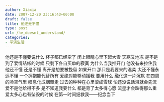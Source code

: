 ```yaml
---
author: Xiaxia
date: 2007-12-20 23:16:43+00:00
draft: false
title: 他还是不懂
type: post
url: /he_doesnt_understand/
categories:
- 平淡生活
---
```


他还是不懂要说什么 杯子都已经空了 闭上眼睛心里下起大雪 天寒又地冻 是不是到了爱情结帐的时候 只剩下各自买单的寂寞 为什么当我推开门 他没有来拉住我 他还不懂 还是不懂 离开是想要被挽留 如果开口 那只是我要来的温柔 太还不懂永远不懂 一个拥抱能代替所有 爱绝对能够动摇我 要用什么 融化这一片沉默 在四周的冷空气里 叹息化成烟飘走 过去的种种在心里滚成雪球 怕还没说话泪就会先流 爱不是他给得不多 是不知道我要什么 都是背了太多得心愿 流星才会跌得那么重 爱太多心也有坠毁的时候 在第一时间拯救我——纪念当下

